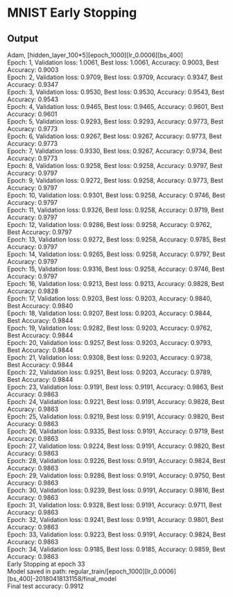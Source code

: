 # MNIST Early Stopping
## Output
Adam, [hidden_layer_100*5][epoch_1000][lr_0.0006][bs_400]<br/>
Epoch:  1, Validation loss:    1.0061, Best loss:   1.0061, Accuracy: 0.9003, Best Accuracy: 0.9003<br/>
Epoch:  2, Validation loss:    0.9709, Best loss:   0.9709, Accuracy: 0.9347, Best Accuracy: 0.9347<br/>
Epoch:  3, Validation loss:    0.9530, Best loss:   0.9530, Accuracy: 0.9543, Best Accuracy: 0.9543<br/>
Epoch:  4, Validation loss:    0.9465, Best loss:   0.9465, Accuracy: 0.9601, Best Accuracy: 0.9601<br/>
Epoch:  5, Validation loss:    0.9293, Best loss:   0.9293, Accuracy: 0.9773, Best Accuracy: 0.9773<br/>
Epoch:  6, Validation loss:    0.9267, Best loss:   0.9267, Accuracy: 0.9773, Best Accuracy: 0.9773<br/>
Epoch:  7, Validation loss:    0.9330, Best loss:   0.9267, Accuracy: 0.9734, Best Accuracy: 0.9773<br/>
Epoch:  8, Validation loss:    0.9258, Best loss:   0.9258, Accuracy: 0.9797, Best Accuracy: 0.9797<br/>
Epoch:  9, Validation loss:    0.9272, Best loss:   0.9258, Accuracy: 0.9773, Best Accuracy: 0.9797<br/>
Epoch: 10, Validation loss:    0.9301, Best loss:   0.9258, Accuracy: 0.9746, Best Accuracy: 0.9797<br/>
Epoch: 11, Validation loss:    0.9326, Best loss:   0.9258, Accuracy: 0.9719, Best Accuracy: 0.9797<br/>
Epoch: 12, Validation loss:    0.9286, Best loss:   0.9258, Accuracy: 0.9762, Best Accuracy: 0.9797<br/>
Epoch: 13, Validation loss:    0.9272, Best loss:   0.9258, Accuracy: 0.9785, Best Accuracy: 0.9797<br/>
Epoch: 14, Validation loss:    0.9265, Best loss:   0.9258, Accuracy: 0.9797, Best Accuracy: 0.9797<br/>
Epoch: 15, Validation loss:    0.9316, Best loss:   0.9258, Accuracy: 0.9746, Best Accuracy: 0.9797<br/>
Epoch: 16, Validation loss:    0.9213, Best loss:   0.9213, Accuracy: 0.9828, Best Accuracy: 0.9828<br/>
Epoch: 17, Validation loss:    0.9203, Best loss:   0.9203, Accuracy: 0.9840, Best Accuracy: 0.9840<br/>
Epoch: 18, Validation loss:    0.9207, Best loss:   0.9203, Accuracy: 0.9844, Best Accuracy: 0.9844<br/>
Epoch: 19, Validation loss:    0.9282, Best loss:   0.9203, Accuracy: 0.9762, Best Accuracy: 0.9844<br/>
Epoch: 20, Validation loss:    0.9257, Best loss:   0.9203, Accuracy: 0.9793, Best Accuracy: 0.9844<br/>
Epoch: 21, Validation loss:    0.9308, Best loss:   0.9203, Accuracy: 0.9738, Best Accuracy: 0.9844<br/>
Epoch: 22, Validation loss:    0.9251, Best loss:   0.9203, Accuracy: 0.9789, Best Accuracy: 0.9844<br/>
Epoch: 23, Validation loss:    0.9191, Best loss:   0.9191, Accuracy: 0.9863, Best Accuracy: 0.9863<br/>
Epoch: 24, Validation loss:    0.9221, Best loss:   0.9191, Accuracy: 0.9828, Best Accuracy: 0.9863<br/>
Epoch: 25, Validation loss:    0.9219, Best loss:   0.9191, Accuracy: 0.9820, Best Accuracy: 0.9863<br/>
Epoch: 26, Validation loss:    0.9335, Best loss:   0.9191, Accuracy: 0.9719, Best Accuracy: 0.9863<br/>
Epoch: 27, Validation loss:    0.9224, Best loss:   0.9191, Accuracy: 0.9820, Best Accuracy: 0.9863<br/>
Epoch: 28, Validation loss:    0.9226, Best loss:   0.9191, Accuracy: 0.9824, Best Accuracy: 0.9863<br/>
Epoch: 29, Validation loss:    0.9286, Best loss:   0.9191, Accuracy: 0.9750, Best Accuracy: 0.9863<br/>
Epoch: 30, Validation loss:    0.9239, Best loss:   0.9191, Accuracy: 0.9816, Best Accuracy: 0.9863<br/>
Epoch: 31, Validation loss:    0.9328, Best loss:   0.9191, Accuracy: 0.9711, Best Accuracy: 0.9863<br/>
Epoch: 32, Validation loss:    0.9241, Best loss:   0.9191, Accuracy: 0.9801, Best Accuracy: 0.9863<br/>
Epoch: 33, Validation loss:    0.9223, Best loss:   0.9191, Accuracy: 0.9824, Best Accuracy: 0.9863<br/>
Epoch: 34, Validation loss:    0.9185, Best loss:   0.9185, Accuracy: 0.9859, Best Accuracy: 0.9863<br/>
Early Stopping at epoch 33<br/>
Model saved in path: regular_train/[epoch_1000][lr_0.0006][bs_400]-20180418131158/final_model<br/>
Final test accuracy: 0.9912
